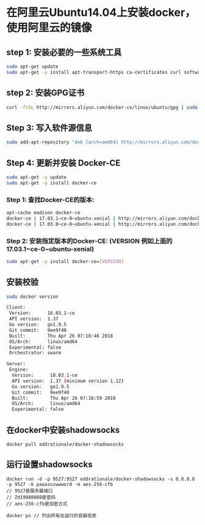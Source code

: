 # 在阿里云Ubuntu14.04上安装docker，使用阿里云的镜像

## step 1: 安装必要的一些系统工具
```bash
sudo apt-get update
sudo apt-get -y install apt-transport-https ca-certificates curl software-properties-common
```
## step 2: 安装GPG证书
```bash
curl -fsSL http://mirrors.aliyun.com/docker-ce/linux/ubuntu/gpg | sudo apt-key add -
```
## Step 3: 写入软件源信息
```bash
sudo add-apt-repository "deb [arch=amd64] http://mirrors.aliyun.com/docker-ce/linux/ubuntu $(lsb_release -cs) stable"
```
## Step 4: 更新并安装 Docker-CE
```bash
sudo apt-get -y update
sudo apt-get -y install docker-ce
```

### Step 1: 查找Docker-CE的版本:
```bash
apt-cache madison docker-ce
docker-ce | 17.03.1~ce-0~ubuntu-xenial | http://mirrors.aliyun.com/docker-ce/linux/ubuntu xenial/stable amd64 Packages
docker-ce | 17.03.0~ce-0~ubuntu-xenial | http://mirrors.aliyun.com/docker-ce/linux/ubuntu xenial/stable amd64 Packages
```
### Step 2: 安装指定版本的Docker-CE: (VERSION 例如上面的 17.03.1~ce-0~ubuntu-xenial)
```bash
sudo apt-get -y install docker-ce=[VERSION]
```

## 安装校验
```bash
sudo docker version
```

```bash
Client:
 Version:      18.03.1-ce
 API version:  1.37
 Go version:   go1.9.5
 Git commit:   9ee9f40
 Built:        Thu Apr 26 07:18:46 2018
 OS/Arch:      linux/amd64
 Experimental: false
 Orchestrator: swarm

Server:
 Engine:
  Version:      18.03.1-ce
  API version:  1.37 (minimum version 1.12)
  Go version:   go1.9.5
  Git commit:   9ee9f40
  Built:        Thu Apr 26 07:16:59 2018
  OS/Arch:      linux/amd64
  Experimental: false

```

## 在docker中安装shadowsocks
```
docker pull oddrationale/docker-shadowsocks
```

## 运行设置shadowsocks
```
docker run -d -p 9527:9527 oddrationale/docker-shadowsocks -s 0.0.0.0 -p 9527 -k paaassswwword -m aes-256-cfb
// 9527是服务器端口 
// Zd19980808是密码 
// aes-256-cfb是加密方式

docker ps // 列出所有在运行的容器信息
```
